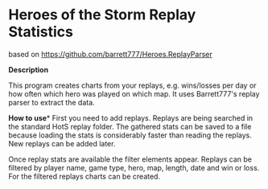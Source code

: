 # Heroes of the Storm Replay Statistics
based on https://github.com/barrett777/Heroes.ReplayParser

**Description**

This program creates charts from your replays, e.g. wins/losses per day or how often which hero was played on which map. It uses Barrett777's replay parser to extract the data.


**How to use***
First you need to add replays. Replays are being searched in the standard HotS replay folder. The gathered stats can be saved to a file because loading the stats is considerably
faster than reading the replays. New replays can be added later.

Once replay stats are available the filter elements appear. Replays can be filtered by player name, game type, hero, map, length, date and win or loss.
For the filtered replays charts can be created.


